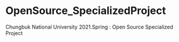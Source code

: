 # OpenSource_SpecializedProject
Chungbuk National University 2021.Spring : Open Source Specialized Project
